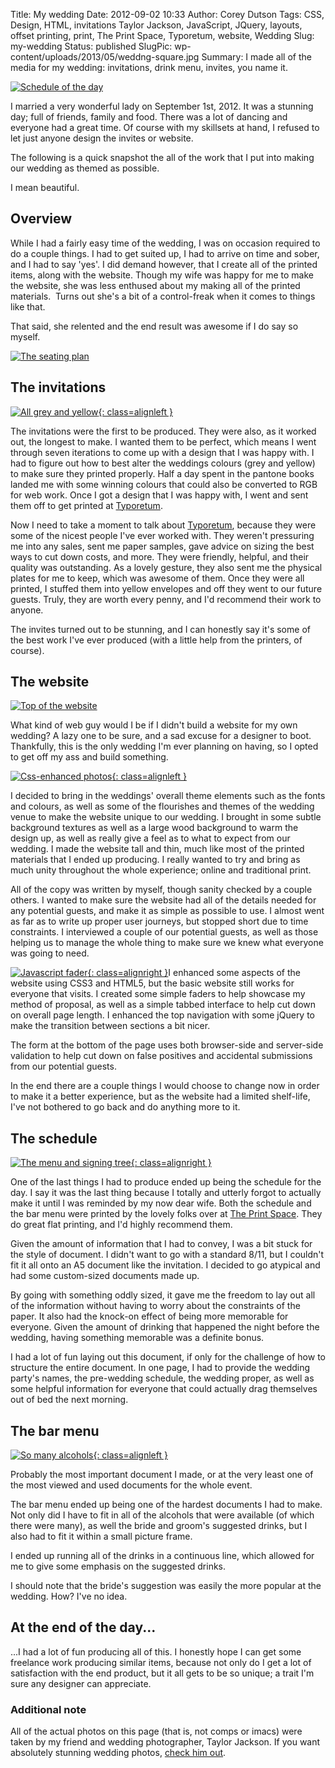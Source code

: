 Title: My wedding
Date: 2012-09-02 10:33
Author: Corey Dutson
Tags: CSS, Design, HTML, invitations Taylor Jackson, JavaScript, JQuery, layouts, offset printing, print, The Print Space, Typoretum, website, Wedding
Slug: my-wedding
Status: published
SlugPic: wp-content/uploads/2013/05/weddng-square.jpg
Summary: I made all of the media for my wedding: invitations, drink menu, invites, you name it.


[![Schedule of the
day](http://wallofscribbles.com/wp-content/uploads/2013/05/banner.jpg)](http://wallofscribbles.com/wp-content/uploads/2013/05/banner.jpg)

I married a very wonderful lady on September 1st, 2012. It was a stunning day; full of friends, family and food. There was a lot of dancing and everyone had a great time. Of course with my skillsets at hand, I refused to let just anyone design the invites or website.

The following is a quick snapshot the all of the work that I put into
making our wedding as themed as possible.

I mean beautiful.

Overview
--------

While I had a fairly easy time of the wedding, I was on occasion
required to do a couple things. I had to get suited up, I had to arrive
on time and sober, and I had to say 'yes'. I did demand however, that I
create all of the printed items, along with the website. Though my wife
was happy for me to make the website, she was less enthused about my
making all of the printed materials.  Turns out she's a bit of a
control-freak when it comes to things like that.

That said, she relented and the end result was awesome if I do say so
myself.

[![The seating
plan](http://wallofscribbles.com/wp-content/uploads/2013/05/ct-0050-v2.jpg)](http://wallofscribbles.com/wp-content/uploads/2013/05/ct-0050-v2.jpg)

The invitations
---------------

[![All grey and
yellow](http://wallofscribbles.com/wp-content/uploads/2013/05/invite-onePager4-410x557.jpg){: class=alignleft }](http://wallofscribbles.com/wp-content/uploads/2013/05/invite-onePager4.jpg)

The invitations were the first to be produced. They were also, as it
worked out, the longest to make. I wanted them to be perfect, which
means I went through seven iterations to come up with a design that I
was happy with. I had to figure out how to best alter the weddings
colours (grey and yellow) to make sure they printed properly. Half a day
spent in the pantone books landed me with some winning colours that
could also be converted to RGB for web work. Once I got a design that I
was happy with, I went and sent them off to get printed at
[Typoretum](http://www.typoretum.co.uk/ "Typoretum").

Now I need to take a moment to talk about
[Typoretum](http://www.typoretum.co.uk/ "Typoretum"), because they were
some of the nicest people I've ever worked with. They weren't pressuring
me into any sales, sent me paper samples, gave advice on sizing the best
ways to cut down costs, and more. They were friendly, helpful, and their
quality was outstanding. As a lovely gesture, they also sent me the
physical plates for me to keep, which was awesome of them. Once they
were all printed, I stuffed them into yellow envelopes and off they went
to our future guests. Truly, they are worth every penny, and I'd
recommend their work to anyone.

The invites turned out to be stunning, and I can honestly say it's some
of the best work I've ever produced (with a little help from the
printers, of course).

The website
-----------

[![Top of the
website](http://wallofscribbles.com/wp-content/uploads/2013/05/top.jpg)](http://wallofscribbles.com/wp-content/uploads/2013/05/top.jpg)

What kind of web guy would I be if I didn't build a website for my own
wedding? A lazy one to be sure, and a sad excuse for a designer to boot.
Thankfully, this is the only wedding I'm ever planning on having, so I
opted to get off my ass and build something.

[![Css-enhanced
photos](http://wallofscribbles.com/wp-content/uploads/2013/05/pictures-410x263.jpg){: class=alignleft }](http://wallofscribbles.com/wp-content/uploads/2013/05/pictures.jpg)

I decided to bring in the weddings' overall theme elements such as the
fonts and colours, as well as some of the flourishes and themes of the
wedding venue to make the website unique to our wedding. I brought in
some subtle background textures as well as a large wood background to
warm the design up, as well as really give a feel as to what to expect
from our wedding. I made the website tall and thin, much like most of
the printed materials that I ended up producing. I really wanted to try
and bring as much unity throughout the whole experience; online and
traditional print.

All of the copy was written by myself, though sanity checked by a couple
others. I wanted to make sure the website had all of the details needed
for any potential guests, and make it as simple as possible to use. I
almost went as far as to write up proper user journeys, but stopped
short due to time constraints. I interviewed a couple of our potential
guests, as well as those helping us to manage the whole thing to make
sure we knew what everyone was going to need.

[![Javascript
fader](http://wallofscribbles.com/wp-content/uploads/2013/05/fader-410x263.jpg){: class=alignright }](http://wallofscribbles.com/wp-content/uploads/2013/05/fader.jpg)I
enhanced some aspects of the website using CSS3 and HTML5, but the basic
website still works for everyone that visits. I created some simple
faders to help showcase my method of proposal, as well as a simple
tabbed interface to help cut down on overall page length. I enhanced the
top navigation with some jQuery to make the transition between sections
a bit nicer.

The form at the bottom of the page uses both browser-side and
server-side validation to help cut down on false positives and
accidental submissions from our potential guests.

In the end there are a couple things I would choose to change now in
order to make it a better experience, but as the website had a limited
shelf-life, I've not bothered to go back and do anything more to it.

The schedule
------------

[![The menu and signing
tree](http://wallofscribbles.com/wp-content/uploads/2013/05/ct-0051-v2-410x613.jpg){: class=alignright }](http://wallofscribbles.com/wp-content/uploads/2013/05/ct-0051-v2.jpg)

One of the last things I had to produce ended up being the schedule for
the day. I say it was the last thing because I totally and utterly
forgot to actually make it until I was reminded by my now dear wife.
Both the schedule and the bar menu were printed by the lovely folks over
at [The Print Space](http://www.theprintspace.co.uk/ "The Print Space").
They do great flat printing, and I'd highly recommend them.

Given the amount of information that I had to convey, I was a bit stuck
for the style of document. I didn't want to go with a standard 8/11, but
I couldn't fit it all onto an A5 document like the invitation. I decided
to go atypical and had some custom-sized documents made up.

By going with something oddly sized, it gave me the freedom to lay out
all of the information without having to worry about the constraints of
the paper. It also had the knock-on effect of being more memorable for
everyone. Given the amount of drinking that happened the night before
the wedding, having something memorable was a definite bonus.

I had a lot of fun laying out this document, if only for the challenge
of how to structure the entire document. In one page, I had to provide
the wedding party's names, the pre-wedding schedule, the wedding proper,
as well as some helpful information for everyone that could actually
drag themselves out of bed the next morning.

The bar menu
------------

[![So many
alcohols](http://wallofscribbles.com/wp-content/uploads/2013/05/menu-410x567.jpg){: class=alignleft }](http://wallofscribbles.com/wp-content/uploads/2013/05/menu.jpg)

Probably the most important document I made, or at the very least one of
the most viewed and used documents for the whole event.

The bar menu ended up being one of the hardest documents I had to make.
Not only did I have to fit in all of the alcohols that were available
(of which there were many), as well the bride and groom's suggested
drinks, but I also had to fit it within a small picture frame.

I ended up running all of the drinks in a continuous line, which allowed
for me to give some emphasis on the suggested drinks.

I should note that the bride's suggestion was easily the more popular at
the wedding. How? I've no idea.

At the end of the day...
------------------------

...I had a lot of fun producing all of this. I honestly hope I can get
some freelance work producing similar items, because not only do I get a
lot of satisfaction with the end product, but it all gets to be so
unique; a trait I'm sure any designer can appreciate.

### Additional note

All of the actual photos on this page (that is, not comps or imacs) were
taken by my friend and wedding photographer, Taylor Jackson. If you want
absolutely stunning wedding photos, [check him
out](http://www.taylorjacksonphoto.com/ "Taylor Jackson Photography").
